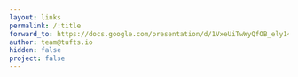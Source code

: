 ```yaml
---
layout: links
permalink: /:title
forward_to: https://docs.google.com/presentation/d/1VxeUiTwWyQfOB_ely14Mv3njvjFoy2-rrccQxQ5vEMg/edit?usp=sharing
author: team@tufts.io
hidden: false
project: false
---
```

